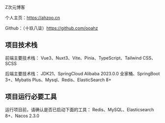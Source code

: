 Z次元博客

个人主页：https://ahzoo.cn

Github：（十玖八柒）https://github.com/ooahz


## 项目技术栈

前端主要技术栈：
Vue3、Nuxt3、Vite、Pinia、TypeScript、Tailwind CSS、SCSS

后端主要技术栈：
JDK21、SpringCloud Alibaba 2023.0.0 全家桶、SpringBoot 3+、Mybatis Plus、Mysql、Redis、ElasticSearch 8+

## 项目运行必要工具

运行项目前，请确认是否已启动下面的工具：
Redis、MySQL、Elasticsearch 8+、Nacos 2.3.0

